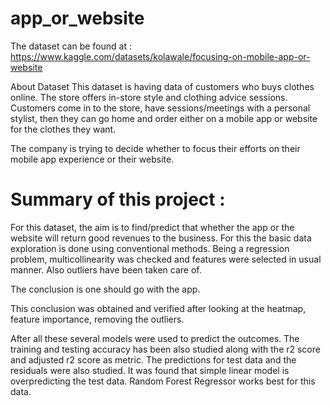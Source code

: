 # app_or_website



The dataset can be found at : https://www.kaggle.com/datasets/kolawale/focusing-on-mobile-app-or-website


About Dataset
This dataset is having data of customers who buys clothes online. The store offers in-store style and clothing advice sessions. Customers come in to the store, have sessions/meetings with a personal stylist, then they can go home and order either on a mobile app or website for the clothes they want.

The company is trying to decide whether to focus their efforts on their mobile app experience or their website.


# Summary of this project : 

For this dataset, the aim is to find/predict that whether the app or the website will return good revenues to the business. For this the basic data exploration is done using conventional methods. Being a regression problem, multicollinearity was checked and features were selected in usual manner. Also outliers have been taken care of.

The conclusion is one should go with the app.

This conclusion was obtained and verified after looking at the heatmap, feature importance, removing the outliers.

After all these several models were used to predict the outcomes. The training and testing accuracy has been also studied along with the r2 score and adjusted r2 score as metric. The predictions for test data and the residuals were also studied. It was found that simple linear model is overpredicting the test data. Random Forest Regressor works best for this data.


